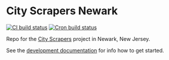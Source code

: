 # City Scrapers Newark

[![CI build status](https://github.com/City-Bureau/city-scrapers-newark/workflows/CI/badge.svg)](https://github.com/City-Bureau/city-scrapers-newark/actions?query=workflow%3ACI)
[![Cron build status](https://github.com/City-Bureau/city-scrapers-newark/workflows/Cron/badge.svg)](https://github.com/City-Bureau/city-scrapers-newark/actions?query=workflow%3ACron)

Repo for the [City Scrapers](https://cityscrapers.org) project in Newark, New Jersey.

See the [development documentation](https://cityscrapers.org/docs/development/) for info how to get started.

